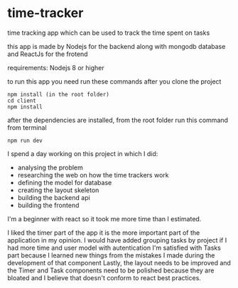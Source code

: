# time-tracker
time tracking app which can be used to track the time spent on tasks

this app is made by Nodejs for the backend along with mongodb database and ReactJs for the frotend

requirements:
Nodejs 8 or higher

to run this app you need run these commands after you clone the project

```
npm install (in the root folder)
cd client
npm install
```

after the dependencies are installed, from the root folder run this command from terminal

```
npm run dev
```

I spend a day working on this project in which I did:

- analysing the problem
- researching the web on how the time trackers work
- defining the model for database
- creating the layout skeleton
- building the backend api
- building the frontend 

I'm a beginner with react so it took me more time than I estimated.

I liked the timer part of the app it is the more important part of the application in my opinion.
I would have added grouping tasks by project if I had more time and user model with autentication
I'm satisfied with Tasks part because I learned new things from the mistakes I made during the development of that component
Lastly, the layout needs to be improved and the Timer and Task components need to be polished because they are bloated and I believe that doesn't conform to react best practices.
